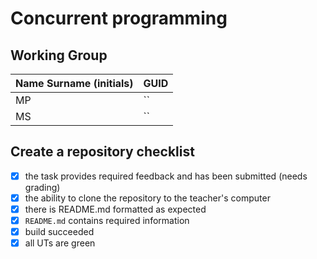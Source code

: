 # Concurrent programming

## Working Group

| Name Surname (initials) | GUID                                     |
| ----------------------- | ---------------------------------------- |
| MP                      | ``                                 |
| MS                      | `` |

## Create a repository checklist

- [X] the task provides required feedback and has been submitted (needs grading)
- [X] the ability to clone the repository to the teacher's computer
- [X] there is README.md formatted as expected
- [X] `README.md` contains required information
- [X] build succeeded
- [X] all UTs are green
